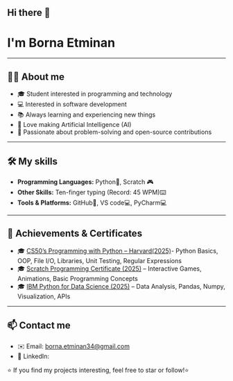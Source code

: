 ## Hi there 👋
# I'm Borna Etminan 
----------------
## 🧑‍💻 About me
- 🎓 Student interested in programming and technology
- 💻 Interested in software development
- 📚 Always learning and experiencing new things
- 🤖 Love making Artificial Intelligence (AI)
- 🌟 Passionate about problem-solving and open-source contributions
----------------
## 🛠 My skills
- **Programming Languages:** Python🐍, Scratch 🎮
- **Other Skills:** Ten-finger typing (Record: 45 WPM)⌨️
- **Tools & Platforms:** GitHub🔧, VS code💻, PyCharm💻
----------------
## 📌 Achievements & Certificates
- 🎓 [CS50’s Programming with Python – Harvard(2025)](https://cs50.harvard.edu/certificates/2be2f991-3d16-43bb-84ca-8f97a6787d58)- Python Basics, OOP, File I/O, Libraries, Unit Testing, Regular Expressions
- 🎓 [Scratch Programming Certificate (2025)](./certificates/Scratch_certificate.jpg) – Interactive Games, Animations, Basic Programming Concepts
- 🎓 [IBM Python for Data Science (2025)](https://www.credly.com/badges/67ef610a-277b-42f0-a7ae-a37c9e268f68/public_url) – Data Analysis, Pandas, Numpy, Visualization, APIs
----------------
## 📫 Contact me
- ✉️ Email: borna.etminan34@gmail.com
- 🔗 LinkedIn: 

⭐️ If you find my projects interesting, feel free to star or follow!⭐️

